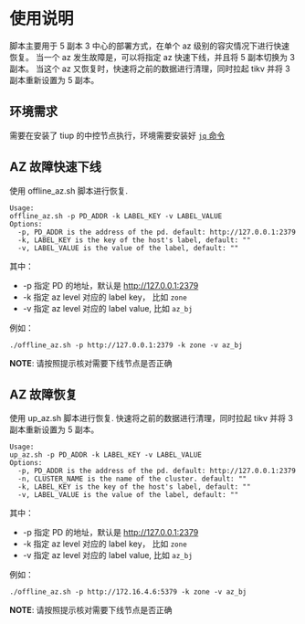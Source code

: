 # 使用说明

脚本主要用于 5 副本 3 中心的部署方式，在单个 az 级别的容灾情况下进行快速恢复。
当一个 az 发生故障是，可以将指定 az 快速下线，并且将 5 副本切换为 3 副本。
当这个 az 又恢复时，快速将之前的数据进行清理，同时拉起 tikv 并将 3 副本重新设置为 5 副本。

## 环境需求

需要在安装了 tiup 的中控节点执行，环境需要安装好 [`jq` 命令](https://stedolan.github.io/jq/download/)
## AZ 故障快速下线

使用 offline_az.sh 脚本进行恢复.

```
Usage:
offline_az.sh -p PD_ADDR -k LABEL_KEY -v LABEL_VALUE
Options:
  -p, PD_ADDR is the address of the pd. default: http://127.0.0.1:2379
  -k, LABEL_KEY is the key of the host's label, default: ""
  -v, LABEL_VALUE is the value of the label, default: ""
```
其中：
  - -p 指定 PD 的地址，默认是 http://127.0.0.1:2379
  - -k 指定 az level 对应的 label key， 比如 `zone`
  - -v 指定 az level 对应的 label value, 比如 `az_bj`

例如：
```
./offline_az.sh -p http://127.0.0.1:2379 -k zone -v az_bj
```

**NOTE**: 请按照提示核对需要下线节点是否正确


## AZ 故障恢复

使用 up_az.sh 脚本进行恢复. 快速将之前的数据进行清理，同时拉起 tikv 并将 3 副本重新设置为 5 副本。

```
Usage:
up_az.sh -p PD_ADDR -k LABEL_KEY -v LABEL_VALUE
Options:
  -p, PD_ADDR is the address of the pd. default: http://127.0.0.1:2379
  -n, CLUSTER_NAME is the name of the cluster. default: ""
  -k, LABEL_KEY is the key of the host's label, default: ""
  -v, LABEL_VALUE is the value of the label, default: ""
```
其中：
  - -p 指定 PD 的地址，默认是 http://127.0.0.1:2379
  - -k 指定 az level 对应的 label key， 比如 `zone`
  - -v 指定 az level 对应的 label value, 比如 `az_bj`

例如：
```
./offline_az.sh -p http://172.16.4.6:5379 -k zone -v az_bj
```

**NOTE**: 请按照提示核对需要下线节点是否正确